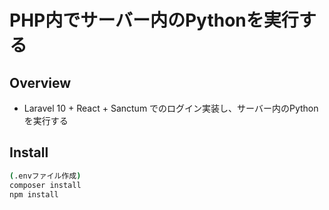 # PHP内でサーバー内のPythonを実行する

## Overview
- Laravel 10 + React + Sanctum でのログイン実装し、サーバー内のPythonを実行する

## Install
```bash
(.envファイル作成)
composer install
npm install
```
